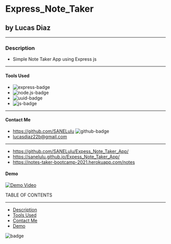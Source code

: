 
# Express_Note_Taker
## by Lucas Diaz
__________________________________________________________
### Description
* Simple Note Taker App using Express js
__________________________________________________________
#### Tools Used
* <img src='https://img.shields.io/badge/express-lightgrey' alt="express-badge">
* <img src='https://img.shields.io/badge/node.js-green' alt="node.js-badge">
* <img src='https://img.shields.io/badge/uuid-blue' alt="uuid-badge">
* <img src='https://img.shields.io/badge/js-yellow' alt="js-badge">
__________________________________________________________
#### Contact Me 
* https://github.com/SANELulu <img src='https://img.shields.io/badge/github-SANELulu-orange' alt="github-badge">
* lucasdiaz22b@gmail.com
__________________________________________________________
* https://github.com/SANELulu/Expess_Note_Taker_App/
* https://sanelulu.github.io/Expess_Note_Taker_App/
* https://notes-taker-bootcamp-2021.herokuapp.com/notes


#### Demo
[![Demo Video](https://img.youtube.com/vi/f3iize_PRl8/maxresdefault.jpg)](https://www.youtube.com/watch?v=f3iize_PRl8)



TABLE OF CONTENTS 
__________________________________________________________
* [Description](#description)
* [Tools Used](#tools-used)
* [Contact Me](#contact-Me)
* [Demo](#demo)






<img src='https://img.shields.io/github/last-commit/SANELulu/Expess_Note_Taker_App?style=plastic' alt="badge">
